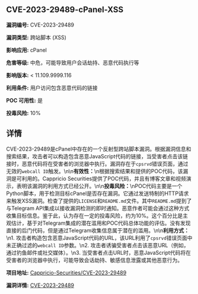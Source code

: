 ## CVE-2023-29489-cPanel-XSS

**漏洞编号:** CVE-2023-29489

**漏洞类型:** 跨站脚本 (XSS)

**影响应用:** cPanel

**危害等级:** 中危，可能导致用户会话劫持、恶意代码执行等

**影响版本:** < 11.109.9999.116

**利用条件:** 用户访问包含恶意代码的链接

**POC 可用性:** 是

**投毒风险:** 10%

## 详情

CVE-2023-29489是cPanel中存在的一个反射型跨站脚本漏洞。根据漏洞信息和搜索结果，攻击者可以构造包含恶意JavaScript代码的链接，当受害者点击该链接时，恶意代码将在受害者的浏览器中执行。漏洞存在于`cpsrvd`错误页面，通过无效的`webcall ID`触发。\n\n**有效性：**\n根据搜索结果和提供的POC代码，该漏洞是可利用的。Cappricio Securities提供了POC代码，并且有博客文章和视频演示，表明该漏洞的利用方式已经公开。\n\n**投毒风险：**\nPOC代码主要是一个Python脚本，用于检测目标cPanel是否存在漏洞。它通过发送特制的HTTP请求来触发XSS漏洞。检查了提供的`LICENSE`和`README.md`文件。其中`README.md`提到了与Telegram API集成以接收漏洞检测的即时通知。恶意作者可能会通过这种方式收集目标信息。鉴于此，认为存在一定的投毒风险，约为10%。这个百分比是主观估计，基于对Telegram集成的潜在滥用和POC代码总体功能的评估。没有发现直接的后门代码，但是通过Telegram收集信息属于潜在的滥用。\n\n**利用方式：**\n1.  攻击者构造包含恶意JavaScript代码的URL，该URL利用了`cpsrvd`错误页面中未正确过滤的`webcall ID`参数。\n2.  攻击者诱骗受害者点击该恶意URL（例如，通过钓鱼邮件或社交媒体）。\n3.  当受害者点击URL时，恶意JavaScript代码将在受害者的浏览器中执行，可能导致会话劫持、敏感信息泄露或其他恶意行为。

**项目地址:** [Cappricio-Securities/CVE-2023-29489](https://github.com/Cappricio-Securities/CVE-2023-29489)

**漏洞详情:** [CVE-2023-29489](https://nvd.nist.gov/vuln/detail/CVE-2023-29489)
